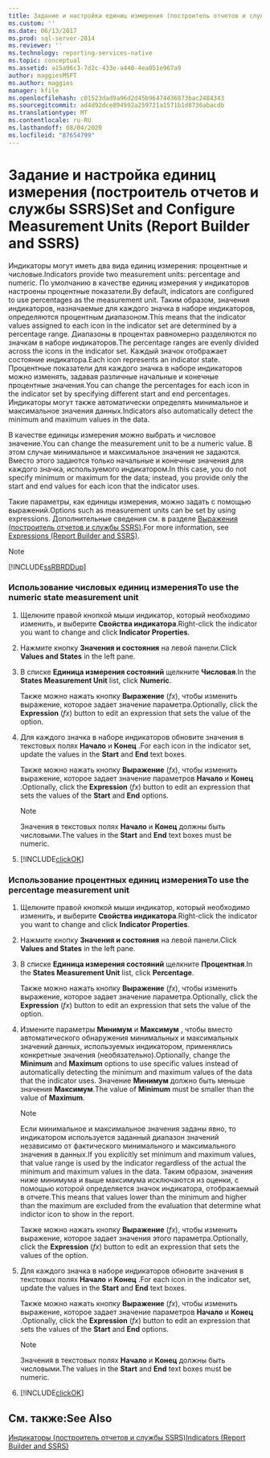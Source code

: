 ```yaml
---
title: Задание и настройка единиц измерения (построитель отчетов и службы SSRS) | Документация Майкрософт
ms.custom: ''
ms.date: 06/13/2017
ms.prod: sql-server-2014
ms.reviewer: ''
ms.technology: reporting-services-native
ms.topic: conceptual
ms.assetid: a15a96c3-7d2c-433e-a440-4ea051e967a9
author: maggiesMSFT
ms.author: maggies
manager: kfile
ms.openlocfilehash: c01523dad9a96d2d45b96474d36873bac2484343
ms.sourcegitcommit: ad4d92dce894592a259721a1571b1d8736abacdb
ms.translationtype: MT
ms.contentlocale: ru-RU
ms.lasthandoff: 08/04/2020
ms.locfileid: "87654799"
---
```

# <a name="set-and-configure-measurement-units-report-builder-and-ssrs"></a><span data-ttu-id="04128-102">Задание и настройка единиц измерения (построитель отчетов и службы SSRS)</span><span class="sxs-lookup"><span data-stu-id="04128-102">Set and Configure Measurement Units (Report Builder and SSRS)</span></span>
  <span data-ttu-id="04128-103">Индикаторы могут иметь два вида единиц измерения: процентные и числовые.</span><span class="sxs-lookup"><span data-stu-id="04128-103">Indicators provide two measurement units: percentage and numeric.</span></span> <span data-ttu-id="04128-104">По умолчанию в качестве единиц измерения у индикаторов настроены процентные показатели.</span><span class="sxs-lookup"><span data-stu-id="04128-104">By default, indicators are configured to use percentages as the measurement unit.</span></span> <span data-ttu-id="04128-105">Таким образом, значения индикаторов, назначаемые для каждого значка в наборе индикаторов, определяются процентным диапазоном.</span><span class="sxs-lookup"><span data-stu-id="04128-105">This means that the indicator values assigned to each icon in the indicator set are determined by a percentage range.</span></span> <span data-ttu-id="04128-106">Диапазоны в процентах равномерно разделяются по значкам в наборе индикаторов.</span><span class="sxs-lookup"><span data-stu-id="04128-106">The percentage ranges are evenly divided across the icons in the indicator set.</span></span> <span data-ttu-id="04128-107">Каждый значок отображает состояние индикатора.</span><span class="sxs-lookup"><span data-stu-id="04128-107">Each icon represents an indicator state.</span></span> <span data-ttu-id="04128-108">Процентные показатели для каждого значка в наборе индикаторов можно изменять, задавая различные начальные и конечные процентные значения.</span><span class="sxs-lookup"><span data-stu-id="04128-108">You can change the percentages for each icon in the indicator set by specifying different start and end percentages.</span></span> <span data-ttu-id="04128-109">Индикаторы могут также автоматически определять минимальное и максимальное значения данных.</span><span class="sxs-lookup"><span data-stu-id="04128-109">Indicators also automatically detect the minimum and maximum values in the data.</span></span>  
  
 <span data-ttu-id="04128-110">В качестве единицы измерения можно выбрать и числовое значение.</span><span class="sxs-lookup"><span data-stu-id="04128-110">You can change the measurement unit to be a numeric value.</span></span> <span data-ttu-id="04128-111">В этом случае минимальное и максимальное значения не задаются. Вместо этого задаются только начальные и конечные значения для каждого значка, используемого индикатором.</span><span class="sxs-lookup"><span data-stu-id="04128-111">In this case, you do not specify minimum or maximum for the data; instead, you provide only the start and end values for each icon that the indicator uses.</span></span>  
  
 <span data-ttu-id="04128-112">Такие параметры, как единицы измерения, можно задать с помощью выражений.</span><span class="sxs-lookup"><span data-stu-id="04128-112">Options such as measurement units can be set by using expressions.</span></span> <span data-ttu-id="04128-113">Дополнительные сведения см. в разделе [Выражения (построитель отчетов и службы SSRS)](expressions-report-builder-and-ssrs.md).</span><span class="sxs-lookup"><span data-stu-id="04128-113">For more information, see [Expressions &#40;Report Builder and SSRS&#41;](expressions-report-builder-and-ssrs.md).</span></span>  
  
> [!NOTE]  
>  [!INCLUDE[ssRBRDDup](../../includes/ssrbrddup-md.md)]  
  
### <a name="to-use-the-numeric-state-measurement-unit"></a><span data-ttu-id="04128-114">Использование числовых единиц измерения</span><span class="sxs-lookup"><span data-stu-id="04128-114">To use the numeric state measurement unit</span></span>  
  
1.  <span data-ttu-id="04128-115">Щелкните правой кнопкой мыши индикатор, который необходимо изменить, и выберите **Свойства индикатора**.</span><span class="sxs-lookup"><span data-stu-id="04128-115">Right-click the indicator you want to change and click **Indicator Properties**.</span></span>  
  
2.  <span data-ttu-id="04128-116">Нажмите кнопку **Значения и состояния** на левой панели.</span><span class="sxs-lookup"><span data-stu-id="04128-116">Click **Values and States** in the left pane.</span></span>  
  
3.  <span data-ttu-id="04128-117">В списке **Единица измерения состояний** щелкните **Числовая**.</span><span class="sxs-lookup"><span data-stu-id="04128-117">In the **States Measurement Unit** list, click **Numeric**.</span></span>  
  
     <span data-ttu-id="04128-118">Также можно нажать кнопку **Выражение** (*fx*), чтобы изменить выражение, которое задает значение параметра.</span><span class="sxs-lookup"><span data-stu-id="04128-118">Optionally, click the **Expression** (*fx*) button to edit an expression that sets the value of the option.</span></span>  
  
4.  <span data-ttu-id="04128-119">Для каждого значка в наборе индикаторов обновите значения в текстовых полях **Начало** и **Конец** .</span><span class="sxs-lookup"><span data-stu-id="04128-119">For each icon in the indicator set, update the values in the **Start** and **End** text boxes.</span></span>  
  
     <span data-ttu-id="04128-120">Также можно нажать кнопку **Выражение** (*fx*), чтобы изменить выражение, которое задает значение параметров **Начало** и **Конец** .</span><span class="sxs-lookup"><span data-stu-id="04128-120">Optionally, click the **Expression** (*fx*) button to edit an expression that sets the values of the **Start** and **End** options.</span></span>  
  
    > [!NOTE]  
    >  <span data-ttu-id="04128-121">Значения в текстовых полях **Начало** и **Конец** должны быть числовыми.</span><span class="sxs-lookup"><span data-stu-id="04128-121">The values in the **Start** and **End** text boxes must be numeric.</span></span>  
  
5.  [!INCLUDE[clickOK](../../includes/clickok-md.md)]  
  
### <a name="to-use-the-percentage-measurement-unit"></a><span data-ttu-id="04128-122">Использование процентных единиц измерения</span><span class="sxs-lookup"><span data-stu-id="04128-122">To use the percentage measurement unit</span></span>  
  
1.  <span data-ttu-id="04128-123">Щелкните правой кнопкой мыши индикатор, который необходимо изменить, и выберите **Свойства индикатора**.</span><span class="sxs-lookup"><span data-stu-id="04128-123">Right-click the indicator you want to change and click **Indicator Properties**.</span></span>  
  
2.  <span data-ttu-id="04128-124">Нажмите кнопку **Значения и состояния** на левой панели.</span><span class="sxs-lookup"><span data-stu-id="04128-124">Click **Values and States** in the left pane.</span></span>  
  
3.  <span data-ttu-id="04128-125">В списке **Единица измерения состояний** щелкните **Процентная**.</span><span class="sxs-lookup"><span data-stu-id="04128-125">In the **States Measurement Unit** list, click **Percentage**.</span></span>  
  
     <span data-ttu-id="04128-126">Также можно нажать кнопку **Выражение** (*fx*), чтобы изменить выражение, которое задает значение параметра.</span><span class="sxs-lookup"><span data-stu-id="04128-126">Optionally, click the **Expression** (*fx*) button to edit an expression that sets the value of the option.</span></span>  
  
4.  <span data-ttu-id="04128-127">Измените параметры **Минимум** и **Максимум** , чтобы вместо автоматического обнаружения минимальных и максимальных значений данных, используемых индикатором, применялись конкретные значения (необязательно).</span><span class="sxs-lookup"><span data-stu-id="04128-127">Optionally, change the **Minimum** and **Maximum** options to use specific values instead of automatically detecting the minimum and maximum values of the data that the indicator uses.</span></span> <span data-ttu-id="04128-128">Значение **Минимум** должно быть меньше значения **Максимум**.</span><span class="sxs-lookup"><span data-stu-id="04128-128">The value of **Minimum** must be smaller than the value of **Maximum**.</span></span>  
  
    > [!NOTE]  
    >  <span data-ttu-id="04128-129">Если минимальное и максимальное значения заданы явно, то индикатором используется заданный диапазон значений независимо от фактического минимального и максимального значения в данных.</span><span class="sxs-lookup"><span data-stu-id="04128-129">If you explicitly set minimum and maximum values, that value range is used by the indicator regardless of the actual the minimum and maximum values in the data.</span></span> <span data-ttu-id="04128-130">Таким образом, значения ниже минимума и выше максимума исключаются из оценки, с помощью которой определяется значок индикатора, отображаемый в отчете.</span><span class="sxs-lookup"><span data-stu-id="04128-130">This means that values lower than the minimum and higher than the maximum are excluded from the evaluation that determine what indictor icon to show in the report.</span></span>  
  
     <span data-ttu-id="04128-131">Также можно нажать кнопку **Выражение** (*fx*), чтобы изменить выражение, которое задает значения этого параметра.</span><span class="sxs-lookup"><span data-stu-id="04128-131">Optionally, click the **Expression** (*fx*) button to edit an expression that sets the values of the option.</span></span>  
  
5.  <span data-ttu-id="04128-132">Для каждого значка в наборе индикаторов обновите значения в текстовых полях **Начало** и **Конец** .</span><span class="sxs-lookup"><span data-stu-id="04128-132">For each icon in the indicator set, update the values in the **Start** and **End** text boxes.</span></span>  
  
     <span data-ttu-id="04128-133">Также можно нажать кнопку **Выражение** (*fx*), чтобы изменить выражение, которое задает значение параметров **Начало** и **Конец** .</span><span class="sxs-lookup"><span data-stu-id="04128-133">Optionally, click the **Expression** (*fx*) button to edit an expression that sets the values of the **Start** and **End** options.</span></span>  
  
    > [!NOTE]  
    >  <span data-ttu-id="04128-134">Значения в текстовых полях **Начало** и **Конец** должны быть числовыми.</span><span class="sxs-lookup"><span data-stu-id="04128-134">The values in the **Start** and **End** text boxes must be numeric.</span></span>  
  
6.  [!INCLUDE[clickOK](../../includes/clickok-md.md)]  
  
## <a name="see-also"></a><span data-ttu-id="04128-135">См. также:</span><span class="sxs-lookup"><span data-stu-id="04128-135">See Also</span></span>  
 [<span data-ttu-id="04128-136">Индикаторы (построитель отчетов и службы SSRS)</span><span class="sxs-lookup"><span data-stu-id="04128-136">Indicators &#40;Report Builder and SSRS&#41;</span></span>](indicators-report-builder-and-ssrs.md)  
  
  

